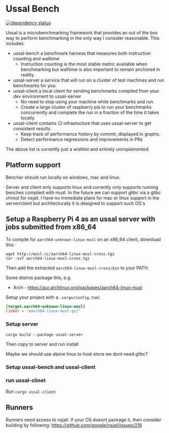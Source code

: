 # Ussal Bench

[![dependency status](https://deps.rs/repo/github/rukai/ussal-bench/status.svg)](https://deps.rs/repo/github/rukai/ussal-bench)

Ussal is a microbenchmarking framework that provides an out of the box way to perform benchmarking in the only way I consider reasonable.
This includes:

* ussal-bench a benchmark harness that measures both instruction counting and walltime
  * Instruction counting is the most stable metric available when benchmarking but walltime is also important to remain anchored in reality.
* ussal-server a service that will run on a cluster of test machines and run benchmarks for you.
* ussal-client a local client for sending benchmarks compiled from your dev environment to ussal-server
  * No need to stop using your machine while benchmarks and run.
  * Create a large cluster of raspberry pis to run your benchmarks concurrently and complete the run in a fraction of the time it takes locally.
* ussal-client contains CI infrastucture that uses ussal-server to get consistent results.
  * Keep track of performance history by commit, displayed in graphs.
  * Detect performance regressions and improvements in PRs

The above list is currently just a wishlist and entirely unimplemented.

## Platform support

Bencher should run locally on windows, mac and linux.

Server and client only supports linux and currently only supports running benches compiled with musl.
In the future we can support glibc via a glibc chroot for nsjail.
I have no immediate plans for mac or linux support in the server/client but architecturally it is designed to support such OS's

## Setup a Raspberry Pi 4 as an ussal server with jobs submitted from x86_64

To compile for `aarch64-unknown-linux-musl` on an x86_64 client, download this:

```shell
wget http://musl.cc/aarch64-linux-musl-cross.tgz
tar -xvf aarch64-linux-musl-cross.tgz
```

Then add the extracted `aarch64-linux-musl-cross/bin` to your PATH.

Some distros package this, e.g.

* Arch - <https://aur.archlinux.org/packages/aarch64-linux-musl>

Setup your project with a `.cargo/config.toml`

```toml
[target.aarch64-unknown-linux-musl]
linker = "aarch64-linux-musl-gcc"
```

### Setup server

`cargo build --package ussal-server`

Then copy to server and run install

Maybe we should use alpine linux to host since we dont need glibc?

### Setup ussal-bench and ussal-client

### run ussal-clinet

Run `cargo ussal-client`

## Runners

Runners need access to nsjail.
If your OS doesnt package it, then consider building by following: <https://github.com/google/nsjail/issues/216>
